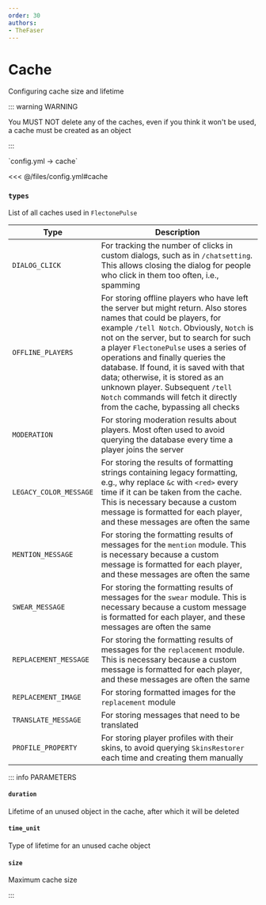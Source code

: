 ```yaml
---
order: 30
authors:
- TheFaser
---
```


# Cache

Configuring cache size and lifetime

::: warning WARNING

You MUST NOT delete any of the caches, even if you think it won't be used, a cache must be created as an object

:::

[//]: # (config.yml)
<!--@include: @/parts/words.md#setting-->
<!--@include: @/parts/words.md#path--> `config.yml → cache`

<!--@include: @/parts/words.md#default-->
<<< @/files/config.yml#cache

### `types`

List of all caches used in `FlectonePulse`

| Type                    | Description                                                                                                                                                                                                                                                                                                                                                                                                                                                                             |
|------------------------|--------------------------------------------------------------------------------------------------------------------------------------------------------------------------------------------------------------------------------------------------------------------------------------------------------------------------------------------------------------------------------------------------------------------------------------------------------------------------------------|
| `DIALOG_CLICK`         | For tracking the number of clicks in custom dialogs, such as in `/chatsetting`. This allows closing the dialog for people who click in them too often, i.e., spamming                                                                                                                                                                                                                                                                                                          |
| `OFFLINE_PLAYERS`      | For storing offline players who have left the server but might return. Also stores names that could be players, for example `/tell Notch`. Obviously, `Notch` is not on the server, but to search for such a player `FlectonePulse` uses a series of operations and finally queries the database. If found, it is saved with that data; otherwise, it is stored as an unknown player. Subsequent `/tell Notch` commands will fetch it directly from the cache, bypassing all checks |
| `MODERATION`           | For storing moderation results about players. Most often used to avoid querying the database every time a player joins the server                                                                                                                                                                                                                                                                                                                                      |
| `LEGACY_COLOR_MESSAGE` | For storing the results of formatting strings containing legacy formatting, e.g., why replace `&c` with `<red>` every time if it can be taken from the cache. This is necessary because a custom message is formatted for each player, and these messages are often the same                                                                                                                                                                                              |
| `MENTION_MESSAGE`      | For storing the formatting results of messages for the `mention` module. This is necessary because a custom message is formatted for each player, and these messages are often the same                                                                                                                                                                                                                                                                                               |
| `SWEAR_MESSAGE`        | For storing the formatting results of messages for the `swear` module. This is necessary because a custom message is formatted for each player, and these messages are often the same                                                                                                                                                                                                                                                                                                 |
| `REPLACEMENT_MESSAGE`  | For storing the formatting results of messages for the `replacement` module. This is necessary because a custom message is formatted for each player, and these messages are often the same                                                                                                                                                                                                                                                                                           |
| `REPLACEMENT_IMAGE`    | For storing formatted images for the `replacement` module                                                                                                                                                                                                                                                                                                                                                                                                                    |
| `TRANSLATE_MESSAGE`    | For storing messages that need to be translated                                                                                                                                                                                                                                                                                                                                                                                                                               |
| `PROFILE_PROPERTY`     | For storing player profiles with their skins, to avoid querying `SkinsRestorer` each time and creating them manually                                                                                                                                                                                                                                                                                                                                                               |

::: info PARAMETERS
#### `duration`

Lifetime of an unused object in the cache, after which it will be deleted

#### `time_unit`

Type of lifetime for an unused cache object

#### `size`

Maximum cache size

:::